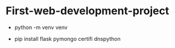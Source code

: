 # First-web-development-project

<ul>
<li><p>python -m venv venv</p></li>
<li>pip install flask pymongo certifi dnspython</li>
</ul>
